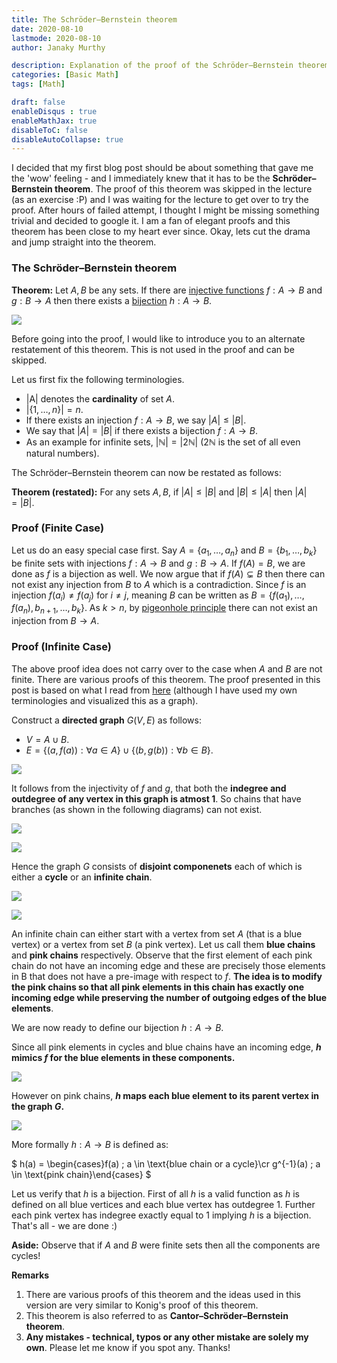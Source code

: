 ```yaml
---
title: The Schröder–Bernstein theorem
date: 2020-08-10
lastmode: 2020-08-10
author: Janaky Murthy

description: Explanation of the proof of the Schröder–Bernstein theorem
categories: [Basic Math]
tags: [Math]

draft: false
enableDisqus : true
enableMathJax: true
disableToC: false
disableAutoCollapse: true
---
```


I decided that my first blog post should be about something that gave me the 'wow' feeling - and I immediately knew that it has to be the **Schröder–Bernstein theorem**. The proof of this theorem was skipped in the lecture (as an exercise :P) and I was waiting for the lecture to get over to try the proof. After hours of failed attempt, I thought I might be missing something trivial and decided to google it. I am a fan of elegant proofs and this theorem has been close to my heart ever since. Okay, lets cut the drama and jump straight into the theorem.

### The Schröder–Bernstein theorem

**Theorem:** Let $A,B$ be any sets. If there are [injective functions](https://en.wikipedia.org/wiki/Injective_function)  $f:A \rightarrow B$ and $g:B \rightarrow A$ then there exists a [bijection](https://en.wikipedia.org/wiki/Bijection#:~:text=In%20mathematics%2C%20a%20bijection%2C%20bijective,element%20of%20the%20first%20set.) $h: A \rightarrow B$.

![](/blog_docs/schroder_bernstein/sets_A_B.png)


Before going into the proof, I would like to introduce you to an alternate restatement of this theorem. This is not used in the proof and can be skipped.

Let us first fix the following terminologies.

- |A| denotes the **cardinality** of set $A$.
- $|\{1,\ldots,n \}|=n$.
- If there exists an injection $f: A \rightarrow B$, we say $|A| \leq |B|$.
- We say that $|A| = |B|$ if there exists a bijection $f: A \rightarrow B$.
- As an example for infinite sets, $|\mathbb{N}| = |2\mathbb{N}|$ ($2\mathbb{N}$ is the set of all even natural numbers).


The Schröder–Bernstein theorem can now be restated as follows:

**Theorem (restated):** For any sets $A,B$, if $|A| \leq |B|$ and $|B| \leq |A|$ then $|A| = |B|$.

### Proof (Finite Case)

Let us do an easy special case first. Say $A = \{a_1, \ldots, a_n\}$ and $B=\{b_1,\ldots,b_k \}$ be finite sets with injections $f: A \rightarrow B$ and $g: B \rightarrow A$. If $f(A) = B$, we are done as $f$ is a bijection as well. We now argue that if $f(A) \subsetneq B$ then there can not exist any injection from $B$ to $A$ which is a contradiction. Since $f$ is an injection $f(a_i) \neq f(a_j)$ for $i \neq j$, meaning $B$ can be written as $B = \{f(a_1), \ldots, f(a_n), b_{n+1}, \ldots, b_k \}$. As $k >n$, by [pigeonhole principle](https://en.wikipedia.org/wiki/Pigeonhole_principle) there can not exist an injection from $B \rightarrow A$.

### Proof (Infinite Case)

The above proof idea does not carry over to the case when $A$ and $B$ are not finite. There are various proofs of this theorem. The proof presented in this post is based on what I read from <a href="https://artofproblemsolving.com/wiki/index.php/Schroeder-Bernstein_Theorem">here</a> (although I have used my own terminologies and visualized this as a graph).

Construct a **directed graph** $G(V,E)$ as follows:

- $V = A \cup B$.
- $E = \{(a,f(a)) : \forall a \in A\} \cup \{(b,g(b)) : \forall b \in B\}$.

![](/blog_docs/schroder_bernstein/graph_G.png)


It follows from the injectivity of $f$ and $g$, that both the **indegree and outdegree of any vertex in this graph is atmost 1**. So chains that have branches (as shown in the following diagrams) can not exist.

![](/blog_docs/schroder_bernstein/f_injectivity.png)

![](/blog_docs/schroder_bernstein/g_injectivity.png)

Hence the graph $G$ consists of **disjoint componenets** each of which is either a **cycle** or an **infinite chain**.

![](/blog_docs/schroder_bernstein/cycles.png)


![](/blog_docs/schroder_bernstein/infinite_chains.png)

An infinite chain can either start with a vertex from set $A$ (that is a blue vertex) or a vertex from set $B$ (a pink vertex). Let us call them **blue chains** and **pink chains** respectively. Observe that the first element of each pink chain do not have an incoming edge and these are precisely those elements in B that does not have a pre-image with respect to $f$. **The idea is to modify the pink chains so that all pink elements in this chain has exactly one incoming edge while preserving the number of outgoing edges of the blue elements**.

We are now ready to define our bijection $h: A \rightarrow B$.

Since all pink elements in cycles and blue chains have an incoming edge, **$h$ mimics $f$ for the blue elements in these components.**

![](/blog_docs/schroder_bernstein/h1.png)

However on pink chains, **$h$ maps each blue element to its parent vertex in the graph $G$.**  

![](/blog_docs/schroder_bernstein/h2.png)


More formally $h: A \rightarrow B$ is defined as:

$
  h(a) = \begin{cases}f(a) ; a \in \text{blue chain or a cycle}\cr
  g^{-1}(a) ; a \in \text{pink chain}\end{cases}
$

Let us verify that $h$ is a bijection. First of all $h$ is a valid function as $h$ is defined on all blue vertices and each blue vertex has outdegree 1. Further each pink vertex has indegree exactly equal to 1 implying $h$ is a bijection. That's all - we are done :)

**Aside:** Observe that if $A$ and $B$ were finite sets then all the components are cycles!

**Remarks**

1. There are various proofs of this theorem and the ideas used in this version are very similar to Konig's proof of this theorem.
2. This theorem is also referred to as **Cantor–Schröder–Bernstein theorem**.
3. **Any mistakes - technical, typos or any other mistake are solely my own**. Please let me know if you spot any. Thanks!
